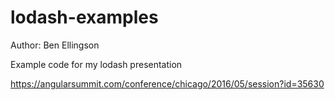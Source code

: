 # lodash-examples
Author: Ben Ellingson

Example code for my lodash presentation

https://angularsummit.com/conference/chicago/2016/05/session?id=35630